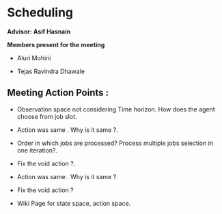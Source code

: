 # Scheduling

**Advisor: Asif Hasnain**

**Members present for the meeting**

* Aluri Mohini 

* Tejas Ravindra Dhawale


## Meeting Action Points :

  * Observation space not considering Time horizon.
    How does the agent choose from job slot.

  * Action was same . Why is it same ?.
  * Order in which jobs are processed? Process multiple jobs selection in one iteration?.
  * Fix the void action ?.
  * Action was same . Why is it same ?
  * Fix the void action ?
  * Wiki Page for state space, action space.

